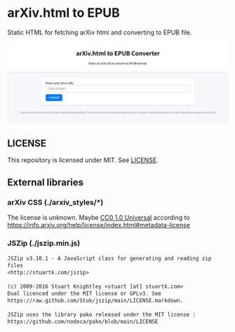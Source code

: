 # arXiv.html to EPUB
Static HTML for fetching arXiv html and converting to EPUB file.

![image](./image.png)

## LICENSE
This repository is licensed under MIT. See [LICENSE](./LICENSE).

## External libraries
### arXiv CSS (./arxiv_styles/*)
The license is unknown. Maybe [CC0 1.0 Universal](https://creativecommons.org/publicdomain/zero/1.0/) according to https://info.arxiv.org/help/license/index.html#metadata-license

### JSZip (./jszip.min.js)
```
JSZip v3.10.1 - A JavaScript class for generating and reading zip files
<http://stuartk.com/jszip>

(c) 2009-2016 Stuart Knightley <stuart [at] stuartk.com>
Dual licenced under the MIT license or GPLv3. See https://raw.github.com/Stuk/jszip/main/LICENSE.markdown.

JSZip uses the library pako released under the MIT license :
https://github.com/nodeca/pako/blob/main/LICENSE
```